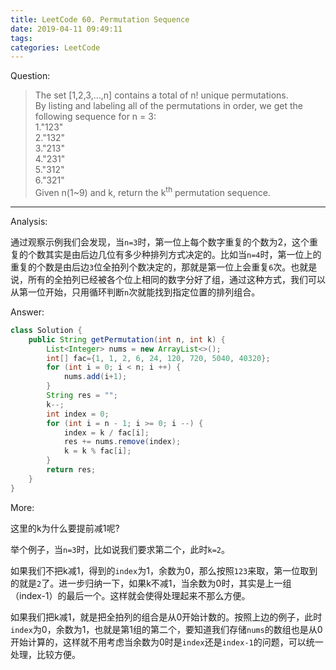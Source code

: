 ```yaml
---
title: LeetCode 60. Permutation Sequence
date: 2019-04-11 09:49:11
tags:
categories: LeetCode
---
```


Question:

> The set [1,2,3,...,n] contains a total of n! unique permutations.  
> By listing and labeling all of the permutations in order, we get the following sequence for n = 3:  
> 1."123"  
> 2."132"  
> 3."213"  
> 4."231"  
> 5."312"  
> 6."321"  
> Given n(1~9) and k, return the k<sup>th</sup> permutation sequence.  

<!--more-->

---

Analysis:  

通过观察示例我们会发现，当`n=3`时，第一位上每个数字重复的个数为2，这个重复的个数其实是由后边几位有多少种排列方式决定的。比如当`n=4`时，第一位上的重复的个数是由后边`3`位全拍列个数决定的，那就是第一位上会重复`6`次。也就是说，所有的全拍列已经被各个位上相同的数字分好了组，通过这种方式，我们可以从第一位开始，只用循环判断`n`次就能找到指定位置的排列组合。

Answer:

``` java
class Solution {
    public String getPermutation(int n, int k) {
        List<Integer> nums = new ArrayList<>();
        int[] fac={1, 1, 2, 6, 24, 120, 720, 5040, 40320};
        for (int i = 0; i < n; i ++) {
            nums.add(i+1);
        }
        String res = "";
        k--;
        int index = 0;
        for (int i = n - 1; i >= 0; i --) {
            index = k / fac[i];
            res += nums.remove(index);
            k = k % fac[i];
        }
        return res;
    }
}
```

More:

这里的k为什么要提前减1呢?

举个例子，当`n=3`时，比如说我们要求第二个，此时`k=2`。

如果我们不把k减1，得到的`index`为1，余数为0，那么按照`123`来取，第一位取到的就是`2`了。进一步归纳一下，如果k不减1，当余数为0时，其实是上一组（index-1）的最后一个。这样就会使得处理起来不那么方便。

如果我们把k减1，就是把全拍列的组合是从0开始计数的。按照上边的例子，此时`index`为0，余数为1，也就是第1组的第二个，要知道我们存储`nums`的数组也是从0开始计算的，这样就不用考虑当余数为0时是`index`还是`index-1`的问题，可以统一处理，比较方便。